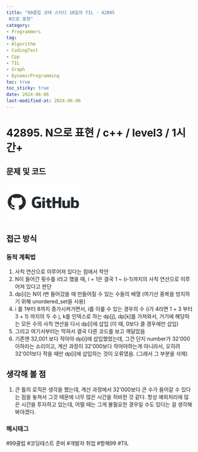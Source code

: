 ```yaml
---
title: "99클럽 코테 스터디 18일차 TIL - 42895
 N으로 표현"
category:
- Programmers
tag:
- Algorithm
- CodingTest
- Cpp
- TIL
- Graph
- DynamicProgramming
toc: true
toc_sticky: true
date: 2024-06-06
last-modified-at: 2024-06-06
---
```


# 42895. N으로 표현 / c++ / level3 / 1시간+

## 문제 및 코드

[<img src="https://github.com/Sho1007/sho1007.github.io/blob/main/assets/images/github-logo-vector.png?raw=true" width="200" height="100"/>](https://github.com/Sho1007/Algorithm/tree/main/%ED%94%84%EB%A1%9C%EA%B7%B8%EB%9E%98%EB%A8%B8%EC%8A%A4/3/42895.%E2%80%85N%EC%9C%BC%EB%A1%9C%E2%80%85%ED%91%9C%ED%98%84)

## 접근 방식
### 동적 계획법
1. 사칙 연산으로 이루어져 있다는 점에서 착안
2. N이 들어간 횟수를 i라고 했을 때, i + 1은 결국 1 ~ (i-1)까지의 사칙 연산으로 이루어져 있다고 판단
3. dp[i]는 N이 i번 들어갔을 때 만들어질 수 있는 수들의 배열 (여기선 중복을 방지하기 위해 unordered_set을 사용)
3. i 를 1부터 8까지 증가시켜가면서, i를 이룰 수 있는 경우의 수 (i가 4라면 1 + 3 부터 3 + 1) 까지의 두 수 j, k를 인덱스로 하는 dp[j], dp[k]를 가져와서, 거기에 해당하는 모든 수의 사칙 연산을 다시 dp[i]에 삽입 (이 때, 0보다 클 경우에만 삽입)
4. 그리고 여기서부터는 막혀서 결국 다른 코드를 보고 깨달았음
5. 기존엔 32,001 보다 작아야 dp[i]에 삽입했었는데, 그건 단지 number가 32'000이하라는 소리이고, 계산 과정이 32'000보다 작아야하는게 아니라서, 오히려 32'001보다 작을 때만 dp[i]에 삽입하는 것이 오류였음. (그래서 그 부분을 삭제)

## 생각해 볼 점
1. 큰 틀의 로직은 생각을 했는데, 계산 과정에서 32'000보다 큰 수가 들어갈 수 있다는 점을 놓쳐서 그것 때문에 너무 많은 시간을 허비한 것 같다. 항상 예외처리에 많은 시간을 투자하고 있는데, 어떨 때는 그게 불필요한 경우일 수도 있다는 걸 생각해봐야겠다.

###  해시태그
#99클럽 #코딩테스트 준비 #개발자 취업 #항해99 #TIL